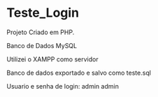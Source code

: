 # Teste_Login

Projeto Criado em PHP. 

Banco de Dados MySQL

Utilizei o XAMPP como servidor

Banco de dados exportado e salvo como teste.sql

Usuario e senha de login: admin admin
